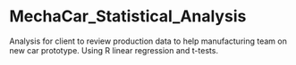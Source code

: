 # MechaCar_Statistical_Analysis
Analysis for client to review production data to help manufacturing team on new car prototype. Using R linear regression and t-tests.
